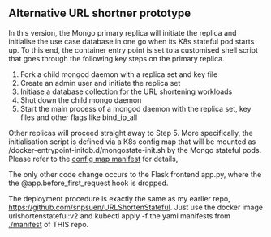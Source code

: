 ## Alternative URL shortner prototype
In this version, the Mongo primary replica will initiate the replica and initialise the use case database in one go when its K8s stateful pod starts up. To this end, the container entry point is set to a customised shell script that goes through the following key steps on the primary replica.
1.  Fork a child mongod daemon with a replica set and key file
2.  Create an admin user and initiate the replica set
3.  Initiase a database collection for the URL shortening workloads
4.  Shut down the child mongo daemon
5.  Start the main process of a mongod daemon with the replica set, key files and other flags like bind_ip_all 

Other replicas will proceed straight away to Step 5. More specifically, the initialisation script is defined via a K8s config map that will be mounted as /docker-entrypoint-initdb.d/mongostate-init.sh by the Mongo stateful pods. Please refer to the [config map manifest](https://github.com/snpsuen/URLShortenMongoStateful/blob/main/manifest/mongostate-configmap.yaml) for details, 

The only other code change occurs to the Flask frontend app.py, where the the @app.before_first_request hook is dropped.

The deployment procedure is exactly the same as my earlier repo, https://github.com/snpsuen/URLShortenStateful. Just use the docker image urlshortenstateful:v2 and kubectl apply -f the yaml manifests from [./manifest](./manifest) of THIS repo.
